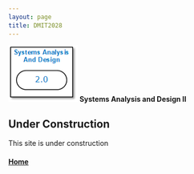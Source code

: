 ```yaml
---
layout: page
title: DMIT2028
---
```

![dmit2028-icon.png](dmit2028-icon.png) **Systems Analysis and Design II**

## Under Construction
This site is under construction

#### [Home](../)